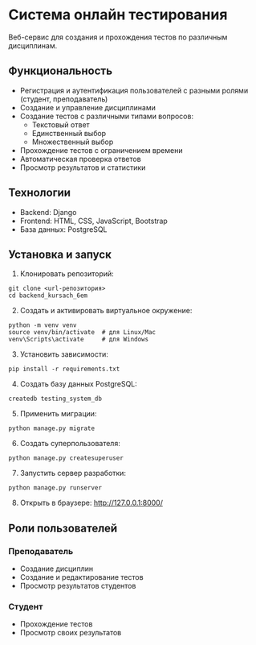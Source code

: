 # Система онлайн тестирования

Веб-сервис для создания и прохождения тестов по различным дисциплинам.

## Функциональность

- Регистрация и аутентификация пользователей с разными ролями (студент, преподаватель)
- Создание и управление дисциплинами
- Создание тестов с различными типами вопросов:
  - Текстовый ответ
  - Единственный выбор
  - Множественный выбор
- Прохождение тестов с ограничением времени
- Автоматическая проверка ответов
- Просмотр результатов и статистики

## Технологии

- Backend: Django
- Frontend: HTML, CSS, JavaScript, Bootstrap
- База данных: PostgreSQL

## Установка и запуск

1. Клонировать репозиторий:
```
git clone <url-репозитория>
cd backend_kursach_6em
```

2. Создать и активировать виртуальное окружение:
```
python -m venv venv
source venv/bin/activate  # для Linux/Mac
venv\Scripts\activate     # для Windows
```

3. Установить зависимости:
```
pip install -r requirements.txt
```

4. Создать базу данных PostgreSQL:
```
createdb testing_system_db
```

5. Применить миграции:
```
python manage.py migrate
```

6. Создать суперпользователя:
```
python manage.py createsuperuser
```

7. Запустить сервер разработки:
```
python manage.py runserver
```

8. Открыть в браузере: http://127.0.0.1:8000/

## Роли пользователей

### Преподаватель
- Создание дисциплин
- Создание и редактирование тестов
- Просмотр результатов студентов

### Студент
- Прохождение тестов
- Просмотр своих результатов